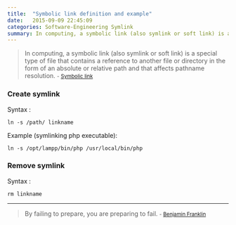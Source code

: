 ```yaml
---
title:  "Symbolic link definition and example"
date:   2015-09-09 22:45:09
categories: Software-Engineering Symlink
summary: In computing, a symbolic link (also symlink or soft link) is a special type of file that contains a reference to another file or directory.
---
```


> In computing, a symbolic link (also symlink or soft link) is a special type of file that contains a reference to another file or directory in the form of an absolute or relative path and that affects pathname resolution. 
> <small>- [Symbolic link](https://en.wikipedia.org/wiki/Symbolic_link)</small>

### Create symlink

Syntax :

    ln -s /path/ linkname

Example (symlinking php executable):

    ln -s /opt/lampp/bin/php /usr/local/bin/php

### Remove symlink

Syntax :

    rm linkname


---
> By failing to prepare, you are preparing to fail. 
> <small>- [Benjamin Franklin](http://www.brainyquote.com/quotes/quotes/b/benjaminfr138217.html)</small>
